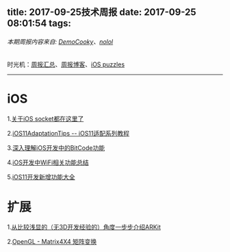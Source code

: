title: 2017-09-25技术周报
date: 2017-09-25 08:01:54
tags:
---


###### 本期周报内容来自: [DemoCooky](https://github.com/DemoCooky)、[nolol](https://github.com/nolol)
时光机：[周报汇总](https://github.com/BaiduHiDeviOS/iOS-Tech-Weekly)、[周报博客](http://baiduhidevios.github.io/)、[iOS puzzles](https://github.com/BaiduHiDeviOS/iOS-puzzles)

---



# iOS

1.[关于iOS socket都在这里了](http://www.jianshu.com/p/3e4f3de18e3b)

2.[iOS11AdaptationTips -- iOS11适配系列教程](https://github.com/ChenYilong/iOS11AdaptationTips)

3.[深入理解iOS开发中的BitCode功能](http://www.jianshu.com/p/f42a33f5eb61)

4.[iOS开发中WiFi相关功能总结](http://www.jianshu.com/p/8471b68203e8)

5.[iOS11开发新增功能大全](http://blog.csdn.net/u013263917/article/details/72895728)



# 扩展
1.[从比较浅显的（无3D开发经验的）角度一步步介绍ARKit](http://blog.csdn.net/column/details/16036.html )

2.[OpenGL - Matrix4X4 矩阵变换](http://blog.csdn.net/sac761/article/details/52673671)



